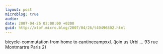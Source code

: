 ```yaml
---
layout: post
microblog: true
audio: 
date: 2007-04-26 02:00:00 +0200
guid: http://xtof.micro.blog/2007/04/26/t40496802.html
---
```

bicycle-commutation from home to cantinecampxxl. (join us Urbi ... 93 rue Montmartre Paris 2)
